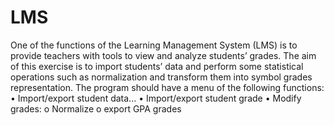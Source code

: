 # LMS

One of the functions of the Learning Management System (LMS) is to provide
teachers with tools to view and analyze students’ grades. The aim of this exercise
is to import students’ data and perform some statistical operations such as
normalization and transform them into symbol grades representation. The
program should have a menu of the following functions:
• Import/export student data... • Import/export
student grade
• Modify grades:
o Normalize
o export GPA grades
